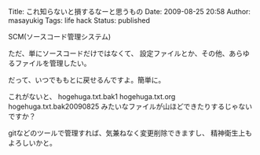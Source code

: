 Title: これ知らないと損するなーと思うもの
Date: 2009-08-25 20:58
Author: masayukig
Tags: life hack
Status: published

SCM(ソースコード管理システム)

ただ、単にソースコードだけではなくて、
設定ファイルとか、その他、あらゆるファイルを管理したい。

だって、いつでももとに戻せるんですよ。簡単に。

これがないと、
hogehuga.txt.bak1
hogehuga.txt.org
hogehuga.txt.bak20090825
みたいなファイルが山ほどできたりするじゃないですか？

gitなどのツールで管理すれば、気兼ねなく変更削除できますし、
精神衛生上もよろしいかと。
